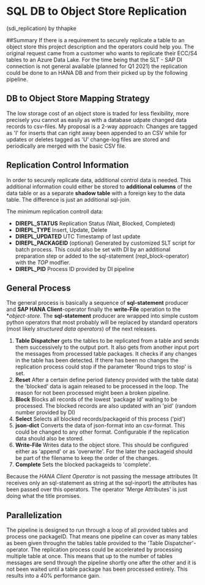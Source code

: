 # SQL DB to Object Store Replication
(sdi_replication) by thhapke

##Summary 
If there is a requirement to securely replicate a table to an object store this project description and the operators could help you. The original request came from a customer who wants to replicate their ECC/S4 tables to an Azure Data Lake. For the time being that the SLT - SAP DI connection is not general available (planned for Q1 2021) the replication could be done to an HANA DB and from their picked up by the following pipeline. 

## DB to Object Store Mapping Strategy
The low storage cost of an object store is traded for less flexibility, more precisely you cannot as easily as with a database udpate changed data records to csv-files. My proposal is a 2-way approach: Changes are tagged as 'I' for inserts that can right away been appended to an CSV while for updates or deletes tagged as 'U' change-log files are stored and periodically are merged with the basic CSV file. 

## Replication Control Information
In order to securely replicate data, additional control data is needed. This additional information could either be stored to **additional columns** of the data table or as a separate **shadow table** with a foreign key to the data table. The difference is just an additional sql-join. 

The minimum replication controll data:

* **DIREPL_STATUS** Replication Status (Wait, Blocked, Completed)
* **DIREPL_TYPE** Insert, Update, Delete
* **DIREPL_UPDATED** UTC Timestamp of last update
* **DIREPL_PACKAGEID** (optional) Generated by customized SLT script for batch process. This could also be set with DI by an additional preparation step or added to the sql-statement (repl_block-operator) with the *TOP* modfier. 
* **DIREPL_PID** Process ID provided by DI pipeline

## General Process

The general process is basically a sequence of **sql-statement** producer and **SAP HANA Client**-operator finally the **write-File** operation to the **object-store*. The **sql-statement** producer are wrapped into simple custom python operators that most probably will be replaced by standard operators (most likely *structured data operators*) of the next releases. 

1. **Table Dispatcher** gets the tables to be replicated from a table and sends them successively to the output port. It also gets from another input port the messages from processed table packages. It checks if any changes in the table has been detected. If there has been no changes the replication process could stop if the parameter 'Round trips to stop' is set. 
2. **Reset** After a certain define period (latency provided with the table data) the 'blocked' data is again released to be processed in the loop. The reason for not been processed might been a broken pipeline. 
2. **Block** Blocks all records of the lowest 'package Id' waiting to be processed. The blocked records are also updated with an 'pid' (random number provided by DI) 
3. **Select** Selects all blocked records/packageid of this process ('pid')
4. **json-dict** Converts the data of json-format into an csv-format. This could be changed to any other format. Configurable if the replication data should also be stored. 
5. **Write-File** Writes data to the object store. This should be configured either as 'append' or as 'overwrite'. For the later the packageid should be part of the filename to keep the order of the changes. 
5. **Complete** Sets the blocked packageids to 'complete'.

Because the *HANA Client Operator* is not passing the message attributes (It receives only an sql-statement as string at the sql-inport) the attributes has been passed over this operators. The operator 'Merge Attributes' is just doing what the title promises.


## Parallelization
The pipeline is designed to run through a loop of all provided tables and process one packageID. That means one pipeline can cover as many tables as been given throughn the tables table provided to the 'Table Dispatcher'-operator. The replication process could be accelerated by processing multiple table at once. This means that up to the number of tables messages are send through the pipeline shortly one after the other and it is not been waited until a table package has been processed entirely. This results into a 40% performance gain. 